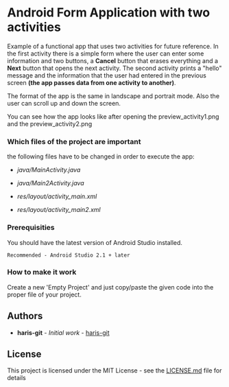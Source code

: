 # Android Form Application with two activities

Example of a functional app that uses two activities for future reference. In the first activity there is a simple form where the user can enter some information and two buttons, a **Cancel** button that erases everything and a **Next** button that opens the next activity. The second activity prints a "hello" message and the information that the user had entered in the previous screen **(the app passes data from one activity to another)**. 

The format of the app is the same in landscape and portrait mode. Also the user can scroll up and down the screen.

You can see how the app looks like after opening the preview_activity1.png and the preview_activity2.png

### Which files of the project are important

the following files have to be changed in order to execute the app:

* *java/MainActivity.java*
* *java/Main2Activity.java*

* *res/layout/activity_main.xml*
* *res/layout/activity_main2.xml*

### Prerequisities

You should have the latest version of Android Studio installed. 

```
Recommended - Android Studio 2.1 + later
```

### How to make it work

Create a new 'Empty Project' and just copy/paste the given code into the proper file of your project. 

## Authors

* **haris-git** - *Initial work* - [haris-git](https://github.com/haris-git)

## License

This project is licensed under the MIT License - see the [LICENSE.md](LICENSE.md) file for details
